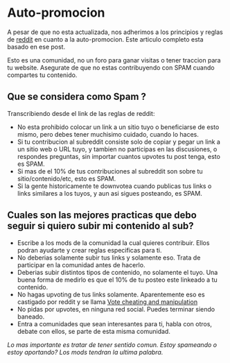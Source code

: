# Auto-promocion

A pesar de que no esta actualizada, nos adherimos a los principios y reglas de [reddit](https://www.reddit.com/r/reddit.com/wiki/selfpromotion/#wiki_here_are_some_guidelines_for_best_practices.3A)
en cuanto a la auto-promocion. Este articulo completo esta basado en ese post.

Esto es una comunidad, no un foro para ganar visitas o tener traccion para tu website. Asegurate de que no estas contribuyendo con SPAM cuando compartes tu contenido.

## Que se considera como Spam ? 

Transcribiendo desde el link de las reglas de reddit: 
- No esta prohibido colocar un link a un sitio tuyo o beneficiarse de esto mismo, pero debes tener muchisimo cuidado, cuando lo haces.
- Si tu contribucion al subreddit consiste solo de copiar y pegar un link a un sitio web o URL tuyo, y tambien no participas en las discusiones, o respondes preguntas, sin importar cuantos upvotes tu post tenga, esto es SPAM.
- Si mas de el 10% de tus contribuciones al subreddit son sobre tu sitio/contenido/etc, esto es SPAM.
- Si la gente historicamente te downvotea cuando publicas tus links o links similares a los tuyos, y aun asi sigues posteando, es SPAM.

## Cuales son las mejores practicas que debo seguir si quiero subir mi contenido al sub? 

- Escribe a los mods de la comunidad la cual quieres contribuir. Ellos podran ayudarte y crear reglas especificas para ti. 
- No deberias solamente subir tus links y solamente eso. Trata de participar en la comunidad antes de hacerlo.
- Deberias subir distintos tipos de contenido, no solamente el tuyo. Una buena forma de medirlo es que el 10% de tu posteo este linkeado a tu contenido. 
- No hagas upvoting de tus links solamente. Aparentemente eso es castigado por reddit y se llama [Vote cheating and manipulation](http://www.reddit.com/wiki/faq#wiki_what_constitutes_vote_cheating_and_vote_manipulation.3F)
- No pidas por upvotes, en ninguna red social. Puedes terminar siendo baneado.
- Entra a comunidades que sean interesantes para ti, habla con otros, debate con ellos, se parte de esta misma comunidad.

*Lo mas importante es tratar de tener sentido comun. Estoy spameando o estoy aportando? Los mods tendran la ultima palabra.*
